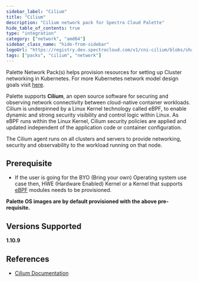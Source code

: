```yaml
---
sidebar_label: "Cilium"
title: "Cilium"
description: "Cilium network pack for Spectro Cloud Palette"
hide_table_of_contents: true
type: "integration"
category: ["network", "amd64"]
sidebar_class_name: "hide-from-sidebar"
logoUrl: "https://registry.dev.spectrocloud.com/v1/cni-cilium/blobs/sha256:dbc239ac739ea2939ef41dd0743b82281bc82c360326cd7c536f73f0053e2cd2?type=image.webp"
tags: ["packs", "cilium", "network"]
---
```


Palette Network Pack(s) helps provision resources for setting up Cluster networking in Kubernetes. For more Kubernetes
network model design goals visit
[here](https://kubernetes.io/docs/concepts/cluster-administration/networking/#the-kubernetes-network-model).

Palette supports **Cilium**, an open source software for securing and observing network connectivity between
cloud-native container workloads. Cilium is underpinned by a Linux Kernel technology called eBPF, to enable dynamic and
strong security visibility and control logic within Linux. As eBPF runs within the Linux Kernel, Cilium security
policies are applied and updated independent of the application code or container configuration.

The Cilium agent runs on all clusters and servers to provide networking, security and observability to the workload
running on that node.

## Prerequisite

- If the user is going for the BYO (Bring your own) Operating system use case then, HWE (Hardware Enabled) Kernel or a
  Kernel that supports [eBPF](https://ebpf.io/) modules needs to be provisioned.

**Palette OS images are by default provisioned with the above pre-requisite.**

## Versions Supported

<Tabs>

<TabItem label="1.10.x" value="1.10.x">

**1.10.9**

</TabItem>

</Tabs>

## References

- [Cilium Documentation](https://docs.cilium.io/en/stable)
